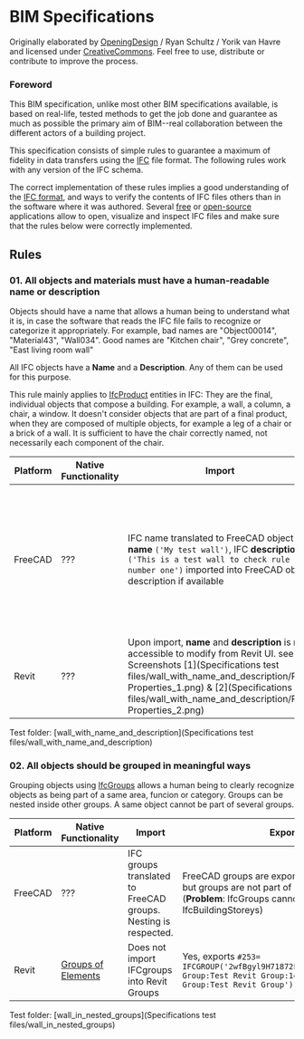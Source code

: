 # BIM Specifications

Originally elaborated by [OpeningDesign](http://www.openingdesign.com) / Ryan Schultz / Yorik van Havre and licensed under [CreativeCommons](http://creativecommons.org/licenses/by/4.0/). Feel free to use, distribute or contribute to improve the process.

### Foreword

This BIM specification, unlike most other BIM specifications available, is based on real-life, tested methods to get the job done and guarantee as much as possible the primary aim of BIM--real collaboration between the different actors of a building project.

This specification consists of simple rules to guarantee a maximum of fidelity in data transfers using the [IFC](https://en.wikipedia.org/wiki/Industry_Foundation_Classes) file format. The following rules work with any version of the IFC schema.

The correct implementation of these rules implies a good understanding of the [IFC format](http://www.buildingsmart-tech.org/ifc/IFC4x1/html/), and ways to verify the contents of IFC files others than in the software where it was authored. Several [free](http://www.ifcwiki.org/index.php/Open_Source) or [open-source](http://www.ifcwiki.org/index.php/Open_Source) applications allow to open, visualize and inspect IFC files and make sure that the rules below were correctly implemented.

## Rules

### 01. All objects and materials must have a human-readable name or description

Objects should have a name that allows a human being to understand what it is, in case the software that reads the IFC file fails to recognize or categorize it appropriately. For example, bad names are "Object00014", "Material43", "Wall034". Good names are "Kitchen chair", "Grey concrete", "East living room wall"

All IFC objects have a **Name** and a **Description**. Any of them can be used for this purpose.

This rule mainly applies to [IfcProduct](http://www.buildingsmart-tech.org/ifc/IFC4x1/html/schema/ifckernel/lexical/ifcproduct.htm) entities in IFC: They are the final, individual objects that compose a building. For example, a wall, a column, a chair, a window. It doesn't consider objects that are part of a final product, when they are composed of multiple objects, for example a leg of a chair or a brick of a wall. It is sufficient to have the chair correctly named, not necessarily each component of the chair.

| Platform                 |Native Functionality| Import | Export |
| ------------------------ | ------ | ------ | ------ |
| FreeCAD                  |???| IFC name translated to FreeCAD object **name** ```('My test wall')```, IFC **description** ```('This is a test wall to check rule number one')``` imported into FreeCAD object description if available | FreeCAD object name exported as IFC name, FreeCAD object description, if present, exported as IFC description |
| Revit                    |???|Upon import, **name** and **description** is not accessible to modify from Revit UI. see Screenshots [1](Specifications test files/wall_with_name_and_description/Revit Properties_1.png) & [2](Specifications test files/wall_with_name_and_description/Revit Properties_2.png)      |  **Name** and **description** exports out correctly.      |

Test folder: [wall_with_name_and_description](Specifications test files/wall_with_name_and_description)

### 02. All objects should be grouped in meaningful ways

Grouping objects using [IfcGroups](http://www.buildingsmart-tech.org/ifc/IFC4x1/html/schema/ifckernel/lexical/ifcgroup.htm) allows a human being to clearly recognize objects as being part of a same area, funcion or category. Groups can be nested inside other groups. A same object cannot be part of several groups.

| Platform                  |Native Functionality| Import | Export |
| ------------------------ | ------ | ------ | ------ |
| FreeCAD                  |???| IFC groups translated to FreeCAD groups. Nesting is respected. | FreeCAD groups are exported to IFC groups, but groups are not part of IfcBuildingStoreys (**Problem**: IfcGroups cannot be nested into IfcBuildingStoreys) |
| Revit                    |[Groups of Elements](https://knowledge.autodesk.com/support/revit-products/learn-explore/caas/CloudHelp/cloudhelp/2016/ENU/Revit-Model/files/GUID-52612B0F-43AA-47AF-A76C-BB0E3DD24E34-htm.html)|   Does not import IFCgroups into Revit Groups     |  Yes, exports ```#253= IFCGROUP('2wfBgyl9H71872FVeaZPs0',#41,'Model Group:Test Revit Group:149951',$,'Model Group:Test Revit Group');``` |

Test folder: [wall_in_nested_groups](Specifications test files/wall_in_nested_groups)
